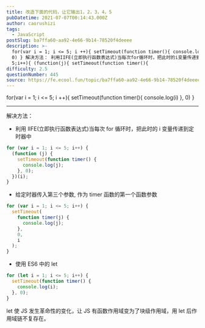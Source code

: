 ```yaml
---
title: 改造下面的代码，让它输出1，2，3，4，5
pubDatetime: 2021-07-07T00:14:43.000Z
author: caorushizi
tags:
  - JavaScript
postSlug: ba7ffa60-aa92-4e66-9b14-78520f4deeee
description: >-
  for(var i = 1; i <= 5; i ++){ setTimeout(function timer(){ console.log(i) },
  0) } 解决方法： 利用IIFE(立即执行函数表达式)当每次for循环时，把此时的i变量传递到定时器中 for(var i = 1;i <=
  5;i++){ (function(j){ setTimeout(function timer(){
difficulty: 2.5
questionNumber: 445
source: https://fe.ecool.fun/topic/ba7ffa60-aa92-4e66-9b14-78520f4deeee
---
```


for(var i = 1; i <= 5; i ++){
setTimeout(function timer(){
console.log(i)
}, 0)
}

---

解决方法：

- 利用 IIFE(立即执行函数表达式)当每次 for 循环时，把此时的 i 变量传递到定时器中

```js
for (var i = 1; i <= 5; i++) {
  (function (j) {
    setTimeout(function timer() {
      console.log(j);
    }, 0);
  })(i);
}
```

- 给定时器传入第三个参数, 作为 timer 函数的第一个函数参数

```js
for (var i = 1; i <= 5; i++) {
  setTimeout(
    function timer(j) {
      console.log(j);
    },
    0,
    i
  );
}
```

- 使用 ES6 中的 let

```js
for (let i = 1; i <= 5; i++) {
  setTimeout(function timer() {
    console.log(i);
  }, 0);
}
```

let 使 JS 发生革命性的变化，让 JS 有函数作用域变为了块级作用域，用 let 后作用域链不复存在。
